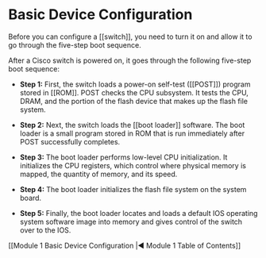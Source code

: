 # Basic Device Configuration

Before you can configure a [[switch]], you need to turn it on and allow it to go through the five-step boot sequence.

After a Cisco switch is powered on, it goes through the following five-step boot sequence:

- **Step 1:** First, the switch loads a power-on self-test ([[POST]]) program stored in [[ROM]]. POST checks the CPU subsystem. It tests the CPU, DRAM, and the portion of the flash device that makes up the flash file system.  
  
- **Step 2:** Next, the switch loads the [[boot loader]] software. The boot loader is a small program stored in ROM that is run immediately after POST successfully completes.  
  
- **Step 3:** The boot loader performs low-level CPU initialization. It initializes the CPU registers, which control where physical memory is mapped, the quantity of memory, and its speed.  
  
- **Step 4:** The boot loader initializes the flash file system on the system board.  
  
- **Step 5:** Finally, the boot loader locates and loads a default IOS operating system software image into memory and gives control of the switch over to the IOS.

[[Module 1 Basic Device Configuration |◀ Module 1 Table of Contents]]